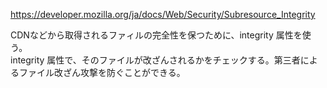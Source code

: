 https://developer.mozilla.org/ja/docs/Web/Security/Subresource_Integrity

CDNなどから取得されるファィルの完全性を保つために、integrity 属性を使う。\
integrity 属性で、そのファイルが改ざんされるかをチェックする。第三者によるファイル改ざん攻撃を防ぐことができる。
